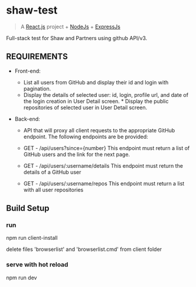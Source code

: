 # shaw-test

> A [React.js](https://reactjs.org/) project + [NodeJs](https://nodejs.org/) + [ExpressJs](https://expressjs.com/)

Full-stack test for Shaw and Partners using github API/v3.

## REQUIREMENTS

- Front-end:
  * List all users from GitHub and display their id and login with pagination.
  * Display the details of selected user: id, login, profile url, and date of the login creation in User Detail screen. \* Display the public repositories of selected user in User Detail screen.

- Back-end:
  * API that will proxy all client requests to the appropriate GitHub endpoint. The following endpoints are be provided:

  * GET - /api/users?since={number}
This endpoint must return a list of GitHub users and the link for the next page.

  * GET - /api/users/:username/details
This endpoint must return the details of a GitHub user

  * GET - /api/users/:username/repos
This endpoint must return a list with all user repositories

## Build Setup

### run

npm run client-install

delete files 'browserlist' and 'browserlist.cmd' from client folder

### serve with hot reload

npm run dev
